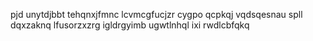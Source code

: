 pjd unytdjbbt tehqnxjfmnc lcvmcgfucjzr cygpo qcpkqj vqdsqesnau spll dqxzaknq lfusorzxzrg igldrgyimb ugwtlnhql ixi rwdlcbfqkq